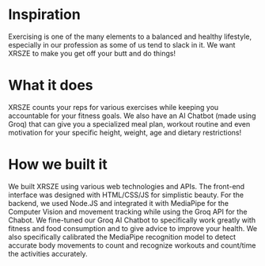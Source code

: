 # Inspiration
Exercising is one of the many elements to a balanced and healthy lifestyle, especially in our profession as some of us tend to slack in it. We want XRSZE to make you get off your butt and do things!

# What it does
XRSZE counts your reps for various exercises while keeping you accountable for your fitness goals. We also have an AI Chatbot (made using Groq) that can give you a specialized meal plan, workout routine and even motivation for your specific height, weight, age and dietary restrictions!

# How we built it
We built XRSZE using various web technologies and APIs. The front-end interface was designed with HTML/CSS/JS for simplistic beauty. For the backend, we used Node.JS and integrated it with MediaPipe for the Computer Vision and movement tracking while using the Groq API for the Chabot. We fine-tuned our Groq AI Chatbot to specifically work greatly with fitness and food consumption and to give advice to improve your health. We also specifically calibrated the MediaPipe recognition model to detect accurate body movements to count and recognize workouts and count/time the activities accurately.
